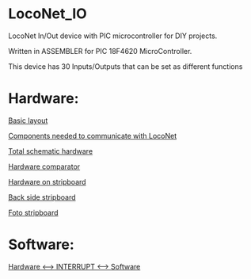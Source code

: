 # LocoNet_IO
LocoNet In/Out device with PIC microcontroller for DIY projects.

Written in ASSEMBLER for PIC 18F4620 MicroController.

This device has 30 Inputs/Outputs that can be set as different functions


# Hardware:

[Basic layout](https://github.com/GeertGiebens/LocoNet_IO/blob/master/LOCONET%20IN%20UIT.png)
  
[Components needed to communicate with LocoNet](https://github.com/GeertGiebens/LocoNet_IO/blob/master/LOCONET%20HARDWARE.png)
 
[Total schematic hardware](https://github.com/GeertGiebens/LocoNet_IO/blob/master/LOCONET%20HARDWARE%20II.png)
 
[Hardware comparator](https://github.com/GeertGiebens/LocoNet_IO/blob/master/LocoNet%20personal%20use%20edition%20conditions.png)
 
[Hardware on stripboard](https://github.com/GeertGiebens/LocoNet_IO/blob/master/PCB%20LOCONET%20II.png)
 
[Back side stripboard](https://github.com/GeertGiebens/LocoNet_IO/blob/master/LOCONET%20IO%20Stripboard%20backside.png)
  
[Foto stripboard](https://github.com/GeertGiebens/LocoNet_IO/blob/master/LocoNet%20foto%20PCB.png)
 
  
  # Software:
  
[Hardware <--> INTERRUPT <--> Software](https://github.com/GeertGiebens/LocoNet_IO/blob/master/LOCONET%20INTERRUPT%20PROGRAM.png)

